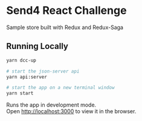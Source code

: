 # Send4 React Challenge

Sample store built with Redux and Redux-Saga

## Running Locally

```sh
yarn dcc-up

# start the json-server api
yarn api:server

# start the app on a new terminal window
yarn start
```

Runs the app in development mode.<br>
Open [http://localhost:3000](http://localhost:3000) to view it in the browser.
